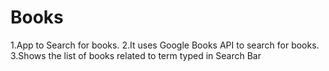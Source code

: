 # Books
1.App to Search for books.
2.It uses Google Books API to search for books.
3.Shows the list of books related to term typed in Search Bar 
